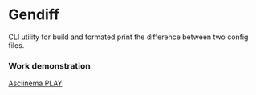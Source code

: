 # Gendiff

CLI utility for build and formated print the difference between two config files.

### Work demonstration

[Asciinema PLAY](https://asciinema.org/a/QZEXazwdvd1iwJXJlZZEJv9M7)
